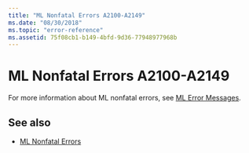 ```yaml
---
title: "ML Nonfatal Errors A2100-A2149"
ms.date: "08/30/2018"
ms.topic: "error-reference"
ms.assetid: 75f08cb1-b149-4bfd-9d36-77948977968b
---
```

# ML Nonfatal Errors A2100-A2149

For more information about ML nonfatal errors, see [ML Error Messages](../../assembler/masm/ml-error-messages.md).

## See also

- [ML Nonfatal Errors](../../assembler/masm/ml-nonfatal-errors.md)
